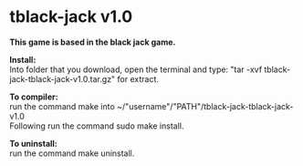 # tblack-jack v1.0
	
<b>This game is based in the black jack game.</b>

<b>Install:</b><br/>
Into folder that you download, open the terminal and type: "tar -xvf tblack-jack-tblack-jack-v1.0.tar.gz" for extract.

<b>To compiler:</b><br/>
run the command make into ~/"username"/"PATH"/tblack-jack-tblack-jack-v1.0<br/>
Following run the command sudo make install.

<b>To uninstall:</b><br />
run the command make uninstall.
